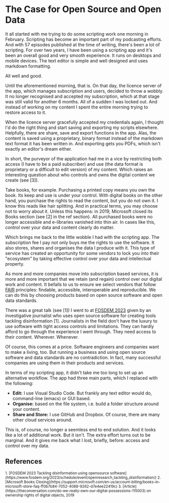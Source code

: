 # The Case for Open Source and Open Data

It all started with me trying to do some scripting work one morning in February. Scripting has become an important part of my podcasting efforts. And with 57 episodes published at the time of writing, there's been a lot of scripting. 
For over two years, I have been using a scripting app and it's been an overall good and very smooth experience. It runs on desktops and mobile devices. The text editor is simple and well designed and uses markdown formatting. 

All well and good. 

Until the aforementioned morning, that is. On that day, the licence server of the app, which manages subscription and users, decided to throw a wobbly. It no longer recognised and accepted my subscription, which at that stage was still valid for another 6 months. All of a sudden I was locked out. And instead of working on my content I spent the entire morning trying to restore access to it. 

When the licence server gracefully accepted my credentials again, I thought I'd do the right thing and start saving and exporting my scripts elsewhere. Helpfully, there are share, save and export functions in the app. 
Alas, the content is saved using a proprietary, binary format instead of the markdown text format it has been written in. And exporting gets you PDFs, which isn't exactly an editor's dream either. 

In short, the purveyor of the application had me in a vice by restricting both access (I have to be a paid subscriber) and use (the data format is proprietary or a difficult to edit version) of my content. Which raises an interesting question about who controls and owns the digital content we create (see [3]).

Take books, for example. Purchasing a printed copy means you own the book. Its keep and use is under your control. With digital books on the other hand, you purchase the rights to read the content, but you do not own it. I know this reads like hair splitting. And in practical terms, you may choose not to worry about it. 
Unless this happens: in 2019, Microsoft closed its Books section (see [2] in the ref section). All purchased books were no longer accessible and e-libraries vanished into thin air. In cases like this, control over your data and content clearly do matter. 

Which brings me back to the little wobble I had with the scripting app. The subscription fee I pay not only buys me the rights to use the software. It also stores, shares and organises the data I produce with it. This type of service has created an opportunity for some vendors to lock you into their "ecosystem" by taking effective control over your data and intellectual property. 

As more and more companies move into subscription based services, it is more and more important that we retain (and regain) control over our digital work and content. It befalls to us to ensure we select vendors that follow [FAIR](https://www.go-fair.org) principles: findable, accessible, interoperable and reproducible. We can do this by choosing products based on open source software and open data standards. 

There was a great talk (see [1]) I went to at [FOSDEM 2023](https://www.fosdem.org/2023) given by an investigative journalist who uses open source software for creating tools tackling disinformation [1]. Journalists in the field don't have the luxury to use software with tight access controls and limitations. They can hardly afford to go through the experience I went through. They need access to their content. Wherever. Whenever.  

Of course, this comes at a price. Software engineers and companies want to make a living, too. But running a business and using open source software and data standards are no contradiction. In fact, many successful companies are using them in their products and services. 

In terms of my scripting app, it didn't take me too long to set up an alternative workflow. The app had three main parts, which I replaced with the following:

- **Edit:** I use Visual Studio Code. But frankly any text editor would do, command-line (emacs) or GUI based. 
- **Organise:** based on the file system, i.e. build a folder structure around your content. 
- **Share and Store:** I use GitHub and Dropbox. Of course, there are many other cloud services around.

This is, of course, no longer a seemless end to end solution. And it looks like a lot of additional work. But it isn't. The extra effort turns out to be marginal. And it gives me back what I lost, briefly, before: access and control over my data. 


## References
<small>
1. [FOSDEM 2023 Tackling disinformation using opensource software](https://www.fosdem.org/2023/schedule/event/openresearch_tackling_disinformation/)
2. [Microsoft Books Closing](https://support.microsoft.com/en-us/account-billing/books-in-microsoft-store-faq-ff0b7b84-7052-4088-9262-d7e4ee22419c)
3. [Article](https://theconversation.com/do-we-really-own-our-digital-possessions-115003) on ownership rights of digital objects, 2019
</small>


